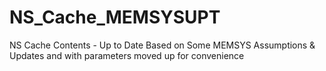 # NS_Cache_MEMSYSUPT
NS Cache Contents - Up to Date Based on Some MEMSYS Assumptions &amp; Updates and with parameters moved up for convenience
